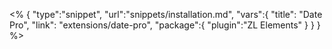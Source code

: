 <% {
	"type":"snippet", "url":"snippets/installation.md", "vars":{
		"title": "Date Pro",
		"link": "extensions\/date-pro",
		"package":{
			"plugin":"ZL Elements"
		}
	}
} %>